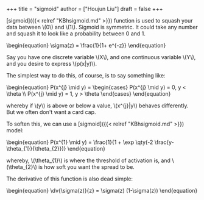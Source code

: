 +++
title = "sigmoid"
author = ["Houjun Liu"]
draft = false
+++

[sigmoid]({{< relref "KBhsigmoid.md" >}}) function is used to squash your data between \\(0\\) and \\(1\\). Sigmoid is symmetric. It could take any number and squash it to look like a probability between 0 and 1.

\begin{equation}
\sigma(z) = \frac{1}{1+ e^{-z}}
\end{equation}

Say you have one discrete variable \\(X\\), and one continuous variable \\(Y\\), and you desire to express \\(p(x|y)\\).

The simplest way to do this, of course, is to say something like:

\begin{equation}
P(x^{j} \mid y) = \begin{cases}
P(x^{j} \mid y) = 0, y < \theta \\\\
P(x^{j} \mid y) = 1, y > \theta
\end{cases}
\end{equation}

whereby if \\(y\\) is above or below a value, \\(x^{j}|y\\) behaves differently. But we often don't want a card cap.

To soften this, we can use a [sigmoid]({{< relref "KBhsigmoid.md" >}}) model:

\begin{equation}
P(x^{1} \mid y) = \frac{1}{1 + \exp \qty(-2 \frac{y-\theta\_{1}}{\theta\_{2}})}
\end{equation}

whereby, \\(\theta\_{1}\\) is where the threshold of activation is, and \\(\theta\_{2}\\) is how soft you want the spread to be.

The derivative of this function is also dead simple:

\begin{equation}
\dv{\sigma(z)}{z} = \sigma(z) (1-\sigma(z))
\end{equation}
